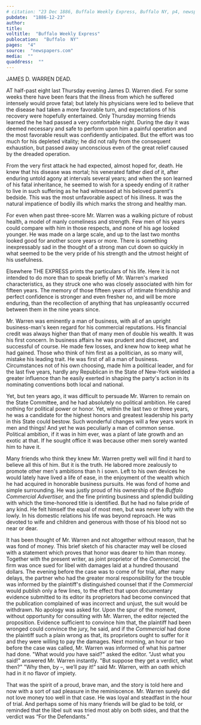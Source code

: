```yaml
---
# citation: "23 Dec 1886, Buffalo Weekly Express, Buffalo NY, p4, newspapers.com."
pubdate:  "1886-12-23"
author: 
title: 
voltitle:  "Buffalo Weekly Express"
publocation:  "Buffalo  NY"
pages:  "4"
source:  "newspapers.com"
media:  ""
quaddress:  ""
---
```

JAMES D. WARREN DEAD.

AT half-past eight last Thursday evening James D. Warren died. For some weeks there have been fears that the illness from which he suffered intensely would prove fatal; but lately his physicians were led to believe that the disease had taken a more favorable turn, and expectations of his recovery were hopefully entertained. Only Thursday morning friends learned the he had passed a very comfortable night. During the day it was deemed necessary and safe to perform upon him a painful operation and the most favorable result was confidently anticipated. But the effort was too much for his depleted vitality; he did not rally from the consequent exhaustion, but passed away unconscious even of the great relief caused by the dreaded operation.

From the very first attack he had expected, almost hoped for, death. He knew that his disease was mortal; his venerated father died of it, after enduring untold agony at intervals several years; and when the son learned of his fatal inheritance, he seemed to wish for a speedy ending of it rather to live in such suffering as he had witnessed at his beloved parent's bedside. This was the most unfavorable aspect of his illness. It was the natural impatience of bodily ills which marks the strong and healthy man. 

For even when past three-score Mr. Warren was a walking picture of robust health, a model of manly comeliness and strength. Few men of his years could compare with him in those respects, and none of his age looked younger. He was made on a large scale, and up to the last two months looked good for another score years or more. There is something inexpressably sad in the thought of a strong man cut down so quickly in what seemed to be the very pride of his strength and the utmost height of his usefulness.

Elsewhere THE EXPRESS prints the particulars of his life. Here it is not intended to do more than to speak briefly of Mr. Warren's marked characteristics, as they struck one who was closely associated with him for fifteen years. The memory of those fifteen years of intimate friendship and perfect confidence is stronger and even fresher no, and will be more enduring, than the recollection of anything that has unpleasantly occurred between them in the nine years since.

Mr. Warren was eminently a man of business, with all of an upright business-man's keen regard for his commercial reputations. His financial credit was always higher than that of many men of double his wealth. It was his first concern. In business affairs he was prudent and discreet, and successful of course. He made few losses, and knew how to keep what he had gained. Those who think of him first as a politician, as so many will, mistake his leading trait. He was first of all a man of business. Circumstances not of his own choosing, made him a political leader, and for the last five years, hardly any Republican in the State of New-York wielded a greater influence than he easily exerted in shaping the party's action in its nominating conventions both local and national.

Yet, but ten years ago, it was difficult to persuade Mr. Warren to remain on the State Committee, and he had absolutely no political ambition. He cared nothing for political power or honor. Yet, within the last two or three years, he was a candidate for the highest honors and greatest leadership his party in this State could bestow. Such wonderful changes will a few years work in men and things! And yet he was peculiarly a man of common sense. Political ambition, if it was in him ever, was a plant of late growth and an exotic at that. If he sought office it was because other men sorely wanted him to have it.

Many friends who think they knew Mr. Warren pretty well will find it hard to believe all this of him. But it is the truth. He labored more zealously to promote other men's ambitions than h i sown. Left to his own devices he would lately have lived a life of ease, in the enjoyment of the wealth which he had acquired in honorable business pursuits. He was fond of home and simple surrounding. He was justly proud of his ownership of the *Buffalo Commercial Advertiser,* and the fine printing business and splendid building with which the time-honored title is identified. But he had no false pride of any kind. He felt himself the equal of most men, but was never lofty with the lowly. In his domestic relations his life was beyond reproach. He was devoted to wife and children and generous with those of his blood not so near or dear.

It has been thought of Mr. Warren and not altogether without reason, that he was fond of money. This brief sketch of his character may well be closed with a statement which proves that honor was dearer to him than money. Together with the present writer, as joint proprietor of the *Commercial,* the firm was once sued for libel with damages laid at a hundred thousand dollars. The evening before the case was to come of for trial, after many delays, the partner who had the greater moral responsibility for the trouble was informed by the plaintiff's distinguished counsel that if the *Commercial* would publish only a few lines, to the effect that upon documentary evidence submitted to its editor its proprietors had become convinced that the publication complained of was incorrect and unjust, the suit would be withdrawn. No apology was asked for. Upon the spur of the moment, without opportunity for consulting with Mr. Warren, the editor rejected the proposition. Evidence sufficient to convince him that, the plaintiff had been wronged could convince the jury, he said, and if the *Commercial* had done the plaintiff such a plain wrong as that, its proprietors ought to suffer for it and they were willing to pay the damages. Next morning, an hour or two before the case was called, Mr. Warren was informed of what his partner had done. "What would *you* have said?" asked the editor. "Just what you said!" answered Mr. Warren instantly. "But suppose they get a verdict, what then?" "Why then, by –, we’ll pay it!” said Mr. Warren, with an oath which had in it no flavor of impiety. 

That was the spirit of a proud, brave man, and the story is told here and now with a sort of sad pleasure in the reminiscence. Mr. Warren surely did not love money too well in that case. He was loyal and steadfast in the hour of trial. And perhaps some of his many friends will be glad to be told, or reminded that the libel suit was tried most ably on both sides, and that the verdict was “For the Defendants.” 

